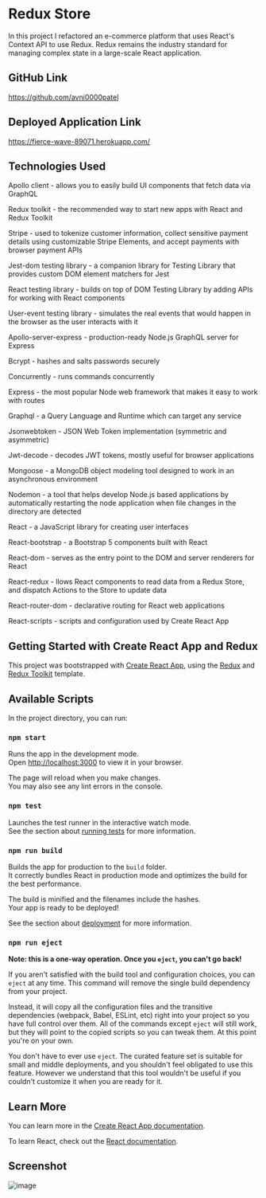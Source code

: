 # Redux Store 
In this project I refactored an e-commerce platform that uses React's Context API to use Redux. Redux remains the industry standard for managing complex state in a large-scale React application.

## GitHub Link
https://github.com/avni0000patel

## Deployed Application Link
https://fierce-wave-89071.herokuapp.com/

## Technologies Used
Apollo client - allows you to easily build UI components that fetch data via GraphQL

Redux toolkit - the recommended way to start new apps with React and Redux Toolkit

Stripe - used to tokenize customer information, collect sensitive payment details using customizable Stripe Elements, and accept payments with browser payment APIs

Jest-dom testing library - a companion library for Testing Library that provides custom DOM element matchers for Jest

React testing library - builds on top of DOM Testing Library by adding APIs for working with React components

User-event testing library - simulates the real events that would happen in the browser as the user interacts with it

Apollo-server-express - production-ready Node.js GraphQL server for Express

Bcrypt - hashes and salts passwords securely

Concurrently - runs commands concurrently

Express - the most popular Node web framework that makes it easy to work with routes

Graphql - a Query Language and Runtime which can target any service

Jsonwebtoken - JSON Web Token implementation (symmetric and asymmetric)

Jwt-decode - decodes JWT tokens, mostly useful for browser applications

Mongoose - a MongoDB object modeling tool designed to work in an asynchronous environment

Nodemon - a tool that helps develop Node.js based applications by automatically restarting the node application when file changes in the directory are detected

React - a JavaScript library for creating user interfaces

React-bootstrap - a Bootstrap 5 components built with React

React-dom - serves as the entry point to the DOM and server renderers for React

React-redux - llows React components to read data from a Redux Store, and dispatch Actions to the Store to update data

React-router-dom - declarative routing for React web applications

React-scripts - scripts and configuration used by Create React App

## Getting Started with Create React App and Redux

This project was bootstrapped with [Create React App](https://github.com/facebook/create-react-app), using the [Redux](https://redux.js.org/) and [Redux Toolkit](https://redux-toolkit.js.org/) template.

## Available Scripts

In the project directory, you can run:

### `npm start`

Runs the app in the development mode.\
Open [http://localhost:3000](http://localhost:3000) to view it in your browser.

The page will reload when you make changes.\
You may also see any lint errors in the console.

### `npm test`

Launches the test runner in the interactive watch mode.\
See the section about [running tests](https://facebook.github.io/create-react-app/docs/running-tests) for more information.

### `npm run build`

Builds the app for production to the `build` folder.\
It correctly bundles React in production mode and optimizes the build for the best performance.

The build is minified and the filenames include the hashes.\
Your app is ready to be deployed!

See the section about [deployment](https://facebook.github.io/create-react-app/docs/deployment) for more information.

### `npm run eject`

**Note: this is a one-way operation. Once you `eject`, you can't go back!**

If you aren't satisfied with the build tool and configuration choices, you can `eject` at any time. This command will remove the single build dependency from your project.

Instead, it will copy all the configuration files and the transitive dependencies (webpack, Babel, ESLint, etc) right into your project so you have full control over them. All of the commands except `eject` will still work, but they will point to the copied scripts so you can tweak them. At this point you're on your own.

You don't have to ever use `eject`. The curated feature set is suitable for small and middle deployments, and you shouldn't feel obligated to use this feature. However we understand that this tool wouldn't be useful if you couldn't customize it when you are ready for it.

## Learn More

You can learn more in the [Create React App documentation](https://facebook.github.io/create-react-app/docs/getting-started).

To learn React, check out the [React documentation](https://reactjs.org/).

## Screenshot
![image](https://user-images.githubusercontent.com/104175474/197359717-7d98f359-32ef-46cf-b579-504806829fd1.png)

